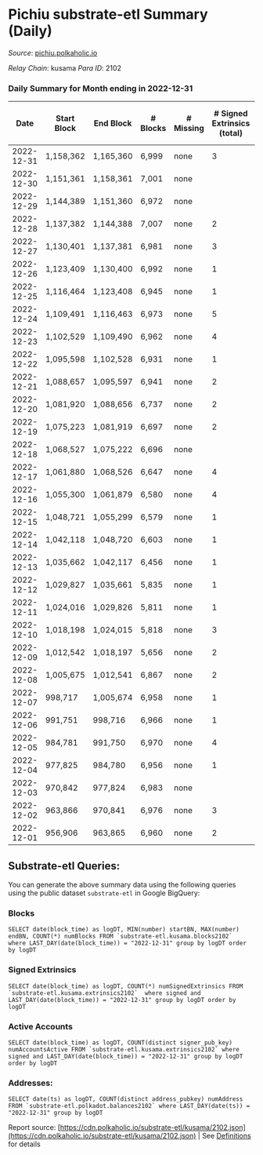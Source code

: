 # Pichiu substrate-etl Summary (Daily)

_Source_: [pichiu.polkaholic.io](https://pichiu.polkaholic.io)

*Relay Chain*: kusama
*Para ID*: 2102



### Daily Summary for Month ending in 2022-12-31


| Date | Start Block | End Block | # Blocks | # Missing | # Signed Extrinsics (total) | # Active Accounts | # Addresses with Balances | # Events | # Transfers | # XCM Transfers In | # XCM Transfers Out |
| ---- | ----------- | --------- | -------- | --------- | --------------------------- | ----------------- | ------------------------- | -------- | ----------- | ------------------ | ------------------- |
| 2022-12-31 | 1,158,362 | 1,165,360 | 6,999 | none  | 3 | 3 | 1,124 | 14,016 |   |   |   |
| 2022-12-30 | 1,151,361 | 1,158,361 | 7,001 | none  |  |  | 1,124 | 14,006 |   |   |   |
| 2022-12-29 | 1,144,389 | 1,151,360 | 6,972 | none  |  |  | 1,124 | 13,950 |   | 1  |   |
| 2022-12-28 | 1,137,382 | 1,144,388 | 7,007 | none  | 2 | 2 | 1,124 | 14,031 | 1  | 1  |   |
| 2022-12-27 | 1,130,401 | 1,137,381 | 6,981 | none  | 3 | 3 | 1,124 | 13,977 |   |   |   |
| 2022-12-26 | 1,123,409 | 1,130,400 | 6,992 | none  | 1 | 1 | 1,124 | 13,992 |   |   |   |
| 2022-12-25 | 1,116,464 | 1,123,408 | 6,945 | none  | 1 | 1 | 1,124 | 13,898 |   |   |   |
| 2022-12-24 | 1,109,491 | 1,116,463 | 6,973 | none  | 5 | 4 | 1,124 | 13,973 | 2  |   |   |
| 2022-12-23 | 1,102,529 | 1,109,490 | 6,962 | none  | 4 | 3 | 1,123 | 13,946 |   |   |   |
| 2022-12-22 | 1,095,598 | 1,102,528 | 6,931 | none  | 1 | 1 | 1,123 | 13,870 |   |   |   |
| 2022-12-21 | 1,088,657 | 1,095,597 | 6,941 | none  | 2 | 2 | 1,123 | 13,894 |   |   |   |
| 2022-12-20 | 1,081,920 | 1,088,656 | 6,737 | none  | 2 | 2 | 1,123 | 13,485 |   |   |   |
| 2022-12-19 | 1,075,223 | 1,081,919 | 6,697 | none  | 2 | 2 | 1,123 | 13,406 |   |   |   |
| 2022-12-18 | 1,068,527 | 1,075,222 | 6,696 | none  |  |  | 1,123 | 13,396 |   |   |   |
| 2022-12-17 | 1,061,880 | 1,068,526 | 6,647 | none  | 4 | 3 | 1,123 | 13,314 |   |   |   |
| 2022-12-16 | 1,055,300 | 1,061,879 | 6,580 | none  | 4 | 4 | 1,123 | 13,181 |   |   |   |
| 2022-12-15 | 1,048,721 | 1,055,299 | 6,579 | none  | 1 | 1 | 1,123 | 13,166 |   |   |   |
| 2022-12-14 | 1,042,118 | 1,048,720 | 6,603 | none  | 1 | 1 |  | 13,214 |   |   |   |
| 2022-12-13 | 1,035,662 | 1,042,117 | 6,456 | none  | 1 | 1 |  | 12,919 |   |   |   |
| 2022-12-12 | 1,029,827 | 1,035,661 | 5,835 | none  | 1 | 1 | 1,123 | 11,677 |   |   |   |
| 2022-12-11 | 1,024,016 | 1,029,826 | 5,811 | none  | 1 | 1 | 1,123 | 11,630 |   |   |   |
| 2022-12-10 | 1,018,198 | 1,024,015 | 5,818 | none  | 3 | 3 | 1,123 | 11,651 |   |   |   |
| 2022-12-09 | 1,012,542 | 1,018,197 | 5,656 | none  | 2 | 2 | 1,123 | 11,323 |   |   |   |
| 2022-12-08 | 1,005,675 | 1,012,541 | 6,867 | none  | 2 | 2 | 1,123 | 13,748 |   |   |   |
| 2022-12-07 | 998,717 | 1,005,674 | 6,958 | none  | 1 | 1 | 1,123 | 13,924 |   |   |   |
| 2022-12-06 | 991,751 | 998,716 | 6,966 | none  | 1 | 1 | 1,123 | 13,942 | 1  |   |   |
| 2022-12-05 | 984,781 | 991,750 | 6,970 | none  | 4 | 3 | 1,123 | 13,963 | 2  |   |   |
| 2022-12-04 | 977,825 | 984,780 | 6,956 | none  | 1 | 1 | 1,123 | 13,920 |   |   |   |
| 2022-12-03 | 970,842 | 977,824 | 6,983 | none  |  |  | 1,123 | 13,970 |   |   |   |
| 2022-12-02 | 963,866 | 970,841 | 6,976 | none  | 3 | 3 | 1,123 | 13,968 |   |   |   |
| 2022-12-01 | 956,906 | 963,865 | 6,960 | none  | 2 | 2 | 1,123 | 13,934 |   |   |   |

## Substrate-etl Queries:
You can generate the above summary data using the following queries using the public dataset `substrate-etl` in Google BigQuery:


### Blocks
```
SELECT date(block_time) as logDT, MIN(number) startBN, MAX(number) endBN, COUNT(*) numBlocks FROM `substrate-etl.kusama.blocks2102`  where LAST_DAY(date(block_time)) = "2022-12-31" group by logDT order by logDT
```


### Signed Extrinsics
```
SELECT date(block_time) as logDT, COUNT(*) numSignedExtrinsics FROM `substrate-etl.kusama.extrinsics2102`  where signed and LAST_DAY(date(block_time)) = "2022-12-31" group by logDT order by logDT
```


### Active Accounts
```
SELECT date(block_time) as logDT, COUNT(distinct signer_pub_key) numAccountsActive FROM `substrate-etl.kusama.extrinsics2102` where signed and LAST_DAY(date(block_time)) = "2022-12-31" group by logDT order by logDT
```


### Addresses:
```
SELECT date(ts) as logDT, COUNT(distinct address_pubkey) numAddress FROM `substrate-etl.polkadot.balances2102` where LAST_DAY(date(ts)) = "2022-12-31" group by logDT
```



Report source: [https://cdn.polkaholic.io/substrate-etl/kusama/2102.json](https://cdn.polkaholic.io/substrate-etl/kusama/2102.json) | See [Definitions](/DEFINITIONS.md) for details
